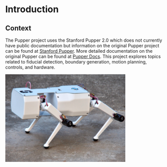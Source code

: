 # Introduction

## Context
The Pupper project uses the Stanford Pupper 2.0 which does not currently have public documentation but information on the original Pupper project can be found at [Stanford Pupper](https://stanfordstudentrobotics.org/pupper). More detailed documentation on the original Pupper can be found at [Pupper Docs](https://pupper.readthedocs.io/en/latest/). This project explores topics related to fiducial detection, boundary generation, motion planning, controls, and hardware.

![Pupper Robot](pupper.png)